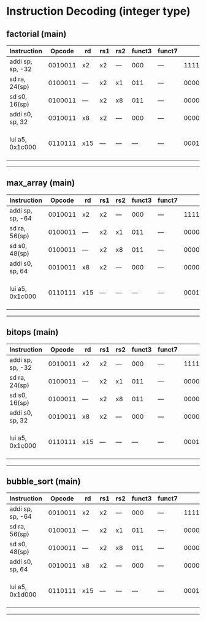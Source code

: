 # Instruction Decoding (integer type)

## factorial (main)

| Instruction       | Opcode   | rd  | rs1 | rs2 | funct3 | funct7  | Binary (32-bit)                  | Description              |
|-------------------|----------|-----|-----|-----|--------|---------|----------------------------------|--------------------------|
| addi sp, sp, -32  | 0010011  | x2  | x2  | —   | 000    | —       | 11111111111000010000000110010011 | sp ← sp − 32             |
| sd ra, 24(sp)     | 0100011  | —   | x2  | x1  | 011    | —       | 00000000011000001011001000100011 | Store ra at sp + 24      |
| sd s0, 16(sp)     | 0100011  | —   | x2  | x8  | 011    | —       | 00000000010000100011001000100011 | Store s0 at sp + 16      |
| addi s0, sp, 32   | 0010011  | x8  | x2  | —   | 000    | —       | 00000000001000100000010010010011 | s0 ← sp + 32             |
| lui a5, 0x1c000   | 0110111  | x15 | —   | —   | —      | —       | 00011100000000000000001110110111 | a5 ← 0x1c000 (upper imm.)|

---

## max_array (main)

| Instruction       | Opcode   | rd  | rs1 | rs2 | funct3 | funct7  | Binary (32-bit)                  | Description              |
|-------------------|----------|-----|-----|-----|--------|---------|----------------------------------|--------------------------|
| addi sp, sp, -64  | 0010011  | x2  | x2  | —   | 000    | —       | 11111111110000010000000110010011 | sp ← sp − 64             |
| sd ra, 56(sp)     | 0100011  | —   | x2  | x1  | 011    | —       | 00000000111000001011001000100011 | Store ra at sp + 56      |
| sd s0, 48(sp)     | 0100011  | —   | x2  | x8  | 011    | —       | 00000000110000100011001000100011 | Store s0 at sp + 48      |
| addi s0, sp, 64   | 0010011  | x8  | x2  | —   | 000    | —       | 00000000100000100000010010010011 | s0 ← sp + 64             |
| lui a5, 0x1c000   | 0110111  | x15 | —   | —   | —      | —       | 00011100000000000000001110110111 | a5 ← 0x1c000 (upper imm.)|

---

## bitops (main)

| Instruction       | Opcode   | rd  | rs1 | rs2 | funct3 | funct7  | Binary (32-bit)                  | Description              |
|-------------------|----------|-----|-----|-----|--------|---------|----------------------------------|--------------------------|
| addi sp, sp, -32  | 0010011  | x2  | x2  | —   | 000    | —       | 11111111111000010000000110010011 | sp ← sp − 32             |
| sd ra, 24(sp)     | 0100011  | —   | x2  | x1  | 011    | —       | 00000000011000001011001000100011 | Store ra at sp + 24      |
| sd s0, 16(sp)     | 0100011  | —   | x2  | x8  | 011    | —       | 00000000010000100011001000100011 | Store s0 at sp + 16      |
| addi s0, sp, 32   | 0010011  | x8  | x2  | —   | 000    | —       | 00000000001000100000010010010011 | s0 ← sp + 32             |
| lui a5, 0x1c000   | 0110111  | x15 | —   | —   | —      | —       | 00011100000000000000001110110111 | a5 ← 0x1c000 (upper imm.)|

---

## bubble_sort (main)

| Instruction       | Opcode   | rd  | rs1 | rs2 | funct3 | funct7  | Binary (32-bit)                  | Description              |
|-------------------|----------|-----|-----|-----|--------|---------|----------------------------------|--------------------------|
| addi sp, sp, -64  | 0010011  | x2  | x2  | —   | 000    | —       | 11111111110000010000000110010011 | sp ← sp − 64             |
| sd ra, 56(sp)     | 0100011  | —   | x2  | x1  | 011    | —       | 00000000111000001011001000100011 | Store ra at sp + 56      |
| sd s0, 48(sp)     | 0100011  | —   | x2  | x8  | 011    | —       | 00000000110000100011001000100011 | Store s0 at sp + 48      |
| addi s0, sp, 64   | 0010011  | x8  | x2  | —   | 000    | —       | 00000000100000100000010010010011 | s0 ← sp + 64             |
| lui a5, 0x1d000   | 0110111  | x15 | —   | —   | —      | —       | 00011101000000000000001110110111 | a5 ← 0x1d000 (upper imm.)|

---

